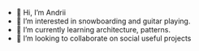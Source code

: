 - 👋 Hi, I’m Andrii
- 👀 I’m interested in snowboarding and guitar playing.
- 🌱 I’m currently learning architecture, patterns.
- 💞️ I’m looking to collaborate on social useful projects
